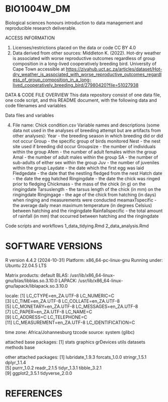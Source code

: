 # BIO1004W_DM
Biological sciences honours introduction to data management and reproducible research deliverable. 

ACCESS INFORMATION
1. Licenses/restrictions placed on the data or code
CC BY 4.0
2. Data derived from other sources: 
Middleton K. (2022). Hot-dry weather is associated with worse reproductive outcomes regardless of group composition in a long-lived cooperatively breeding bird. University of Cape Town accessible at https://zivahub.uct.ac.za/articles/dataset/Hot-dry_weather_is_associated_with_worse_reproductive_outcomes_regardless_of_group_composition_in_a_long-lived_cooperatively_breeding_bird/27980420?file=51027938 

DATA & CODE FILE OVERVIEW
This data repository consist of one data file, one code script, and this README document, with the following data and code filenames and variables

Data files and variables

4. File name: Chick condition.csv
Variable names and descriptions (some data not used in the analyses of breeding attempt but are artifacts from other analyses):
Year - the breeding season in which breeding did or did not occur
Group - the specific group of birds monitored
Nest - the nest site used if breeding did occur
Groupsize - the number of individuals within the group
Afem - the number of adult females within the group
Amal - the number of adult males within the group
SA - the number of sub-adults of either sex within the group
Juv - the number of juveniles within the group
Laydate - the date which the first egg was laid
Fledgedate - the date that the nestling fledged from the nest
Hatch date - the date the egg hatched
Ringingdate - the date the chick was ringed prior to fledging
Chickmass - the mass of the chick (in g) on the ringingdate
Tarsuslength - the tarsus length of the chick (in mm) on the ringingdate
Ringingage - the age of the chick from hatching (in days) when ringing and measurements were conducted
meamaxTspecific - the average daily mean maximum temperature (in degrees Celsius) between hatching and the ringingdate
Rainfallspecific - the total amount of rainfall (in mm) that occurred between hatching and the ringingdate

Code scripts and workflows
1_data_tidying.Rmd 
2_data_analysis.Rmd 

# SOFTWARE VERSIONS

R version 4.4.2 (2024-10-31)
Platform: x86_64-pc-linux-gnu
Running under: Ubuntu 22.04.5 LTS

Matrix products: default
BLAS:   /usr/lib/x86_64-linux-gnu/blas/libblas.so.3.10.0 
LAPACK: /usr/lib/x86_64-linux-gnu/lapack/liblapack.so.3.10.0

locale:
 [1] LC_CTYPE=en_ZA.UTF-8       LC_NUMERIC=C              
 [3] LC_TIME=en_ZA.UTF-8        LC_COLLATE=en_ZA.UTF-8    
 [5] LC_MONETARY=en_ZA.UTF-8    LC_MESSAGES=en_ZA.UTF-8   
 [7] LC_PAPER=en_ZA.UTF-8       LC_NAME=C                 
 [9] LC_ADDRESS=C               LC_TELEPHONE=C            
[11] LC_MEASUREMENT=en_ZA.UTF-8 LC_IDENTIFICATION=C       

time zone: Africa/Johannesburg
tzcode source: system (glibc)

attached base packages:
[1] stats     graphics  grDevices utils     datasets  methods   base     

other attached packages:
 [1] lubridate_1.9.3 forcats_1.0.0   stringr_1.5.1   dplyr_1.1.4    
 [5] purrr_1.0.2     readr_2.1.5     tidyr_1.3.1     tibble_3.2.1   
 [9] ggplot2_3.5.1   tidyverse_2.0.0


# REFERENCES
















 


